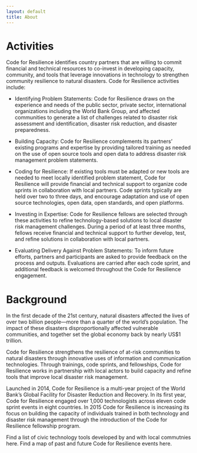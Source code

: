 ```yaml
---
layout: default
title: About 
---
```


Activities
==========

Code for Resilience identifies country partners that are willing to commit financial and technical resources to co-invest in developing capacity, community, and tools that leverage innovations in technology to strengthen community resilience to natural disasters. Code for Resilience activities include:

* Identifying Problem Statements: Code for Resilience draws on the experience and needs of the public sector, private sector, international organizations including the World Bank Group, and affected communities to generate a list of challenges related to disaster risk assessment and identification, disaster risk reduction, and disaster preparedness.
 
* Building Capacity: Code for Resilience complements its partners’ existing programs and expertise by providing tailored training as needed on the use of open source tools and open data to address disaster risk management problem statements. 

* Coding for Resilience:  If existing tools must be adapted or new tools are needed to meet locally identified problem statement, Code for Resilience will provide financial and technical support to organize code sprints in collaboration with local partners. Code sprints typically are held over two to three days, and encourage adaptation and use of open source technologies, open data, open standards, and open platforms.  

* Investing in Expertise: Code for Resilience fellows are selected through these activities to refine technology-based solutions to local disaster risk management challenges. During a period of at least three months, fellows receive financial and technical support to further develop, test, and refine solutions in collaboration with local partners. 
 
* Evaluating Delivery Against Problem Statements: To inform future efforts, partners and participants are asked to provide feedback on the process and outputs. Evaluations are carried after each code sprint, and additional feedback is welcomed throughout the Code for Resilience engagement.  

Background
=========================

In the first decade of the 21st century, natural disasters affected the lives of over two billion people—more than a quarter of the world’s population. The impact of these disasters disproportionally affected vulnerable communities, and together set the global economy back by nearly US$1 trillion.
 
Code for Resilience strengthens the resilience of at-risk communities to natural disasters through innovative uses of information and communication technologies. Through trainings, code sprints, and fellowships, Code for Resilience works in partnership with local actors to build capacity and refine tools that improve local disaster risk management.

Launched in 2014, Code for Resilience is a multi-year project of the World Bank’s Global Facility for Disaster Reduction and Recovery. In its first year, Code for Resilience engaged over 1,000 technologists across eleven code sprint events in eight countries. In 2015 Code for Resilience is increasing its focus on building the capacity of individuals trained in both technology and disaster risk management through the introduction of the Code for Resilience fellowship program.

Find a list of civic technology tools developed by and with local commutnies here. Find a map of past and future Code for Resilience events here.
